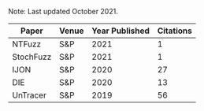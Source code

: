 Note: Last updated October 2021.

| Paper | Venue | Year Published | Citations |
| ----- | ----- | -------------- | --------- |
| NTFuzz | S&P | 2021 | 1 |
| StochFuzz | S&P | 2021 | 1 |
| IJON | S&P | 2020 | 27 |
| DIE | S&P | 2020 | 13 |
| UnTracer | S&P | 2019 | 56 |
